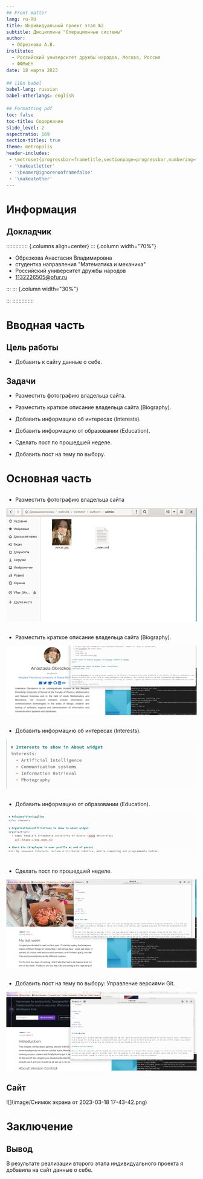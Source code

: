 ```yaml
---
## Front matter
lang: ru-RU
title: Индивидуальный проект этап №2
subtitle: Дисциплина "Операционные системы"
author:
  - Обрезкова А.В.
institute:
  - Российский университет дружбы народов, Москва, Россия
  - ФФМиЕН
date: 18 марта 2023

## i18n babel
babel-lang: russian
babel-otherlangs: english

## Formatting pdf
toc: false
toc-title: Содержание
slide_level: 2
aspectratio: 169
section-titles: true
theme: metropolis
header-includes:
 - \metroset{progressbar=frametitle,sectionpage=progressbar,numbering=fraction}
 - '\makeatletter'
 - '\beamer@ignorenonframefalse'
 - '\makeatother'
---
```


# Информация

## Докладчик

:::::::::::::: {.columns align=center}
::: {.column width="70%"}

  * Обрезкова Анастасия Владимировна
  * студентка направления "Математика и механика"
  * Российский университет дружбы народов
  * [1132226505@pfur.ru](1132226505@mail.ru)

:::
::: {.column width="30%"}



:::
::::::::::::::

# Вводная часть

## Цель работы

- Добавить к сайту данные о себе.

## Задачи

- Разместить фотографию владельца сайта.

- Разместить краткое описание владельца сайта (Biography).

- Добавить информацию об интересах (Interests).

- Добавить информацию от образовании (Education).

- Сделать пост по прошедшей неделе.

- Добавить пост на тему по выбору.

# Основная часть

## 

- Разместить фотографию владельца сайта

![](image/1.png)

## 

- Разместить краткое описание владельца сайта (Biography).

![](image/2.png)

## 

- Добавить информацию об интересах (Interests).

![](image/3.png)

## 

- Добавить информацию от образовании (Education).

![](image/4.png)

## 

- Сделать пост по прошедшей неделе.

![](image/5.png)

## 

- Добавить пост на тему по выбору: Управление версиями Git.

![](image/6.png)

## Сайт

![](image/Снимок экрана от 2023-03-18 17-43-42.png)

# Заключение

## Вывод

В результате реализации второго этапа индивидуального проекта я добавила на сайт данные о себе.




